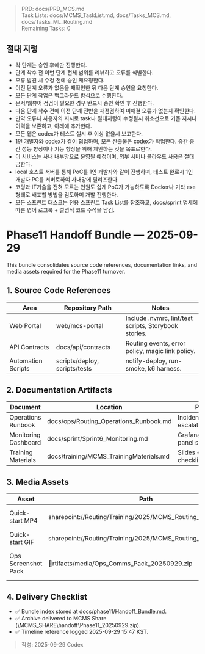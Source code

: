 > PRD: docs/PRD_MCS.md  
> Task Lists: docs/MCMS_TaskList.md, docs/Tasks_MCS.md, docs/Tasks_ML_Routing.md  
> Remaining Tasks: 0

## 절대 지령
- 각 단계는 승인 후에만 진행한다.
- 단계 착수 전 이번 단계 전체 범위를 리뷰하고 오류를 식별한다.
- 오류 발견 시 수정 전에 승인 재요청한다.
- 이전 단계 오류가 없음을 재확인한 뒤 다음 단계 승인을 요청한다.
- 모든 단계 작업은 백그라운드 방식으로 수행한다.
- 문서/웹뷰어 점검이 필요한 경우 반드시 승인 확인 후 진행한다.
- 다음 단계 착수 전에 이전 단계 전반을 재점검하여 미해결 오류가 없는지 확인한다.
- 만약 오류나 사용자의 지시로 task나 절대지령이 수정될시 취소선으로 기존 지시나 이력을 보존하고, 아래에 추가한다.
- 모든 웹은 codex가 테스트 실시 후 이상 없을시 보고한다.
- 1인 개발자와 codex가 같이 협업하며, 모든 산출물은 codex가 작업한다. 중간 중간 성능 향상이나 기능 향상을 위해 제안하는 것을 목표로한다.
- 이 서비스는 사내 내부망으로 운영될 예정이며, 외부 서버나 클라우드 사용은 절대 금한다.
- local 호스트 서버를 통해 PoC를 1인 개발자와 같이 진행하며, 테스트 완료시 1인 개발자 PC를 서버로하여 사내망에 릴리즈한다.
- 코딩과 IT기술을 전혀 모르는 인원도 쉽게 PoC가 가능하도록 Docker나 기타 exe 형태로 배포할 방법을 검토하며 개발 진행한다.
- 모든 스프린트 태스크는 전용 스프린트 Task List를 참조하고, docs/sprint 명세에 따른 영어 로그북 + 설명적 코드 주석을 남김.
# Phase11 Handoff Bundle — 2025-09-29

This bundle consolidates source code references, documentation links, and media assets required for the Phase11 turnover.

## 1. Source Code References
| Area | Repository Path | Notes |
| --- | --- | --- |
| Web Portal | web/mcs-portal | Include .nvmrc, lint/test scripts, Storybook stories. |
| API Contracts | docs/api/contracts | Routing events, error policy, magic link policy. |
| Automation Scripts | scripts/deploy, scripts/tests | notify-deploy, run-smoke, k6 harness. |

## 2. Documentation Artifacts
| Document | Location | Purpose |
| --- | --- | --- |
| Operations Runbook | docs/ops/Routing_Operations_Runbook.md | Incident response + escalation. |
| Monitoring Dashboard | docs/sprint/Sprint6_Monitoring.md | Grafana/Prometheus panel spec. |
| Training Materials | docs/training/MCMS_TrainingMaterials.md | Slides + onboarding checklists. |

## 3. Media Assets
| Asset | Path | Notes |
| --- | --- | --- |
| Quick-start MP4 | sharepoint://Routing/Training/2025/MCMS_Routing_Quickstart.mp4 | Published 2025-09-29. |
| Quick-start GIF | sharepoint://Routing/Training/2025/MCMS_Routing_Quickstart.gif | 900 KB optimized. |
| Ops Screenshot Pack | rtifacts/media/Ops_Comms_Pack_20250929.zip | Included in Phase10 annex. |

## 4. Delivery Checklist
- ✅ Bundle index stored at docs/phase11/Handoff_Bundle.md.
- ✅ Archive delivered to MCMS Share (\MCMS_SHARE\handoff\Phase11_20250929.zip).
- ✅ Timeline reference logged 2025-09-29 15:47 KST.

> 작성: 2025-09-29 Codex

